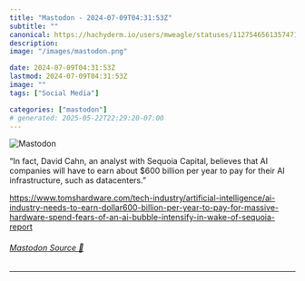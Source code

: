 ```yaml
---
title: "Mastodon - 2024-07-09T04:31:53Z"
subtitle: ""
canonical: https://hachyderm.io/users/mweagle/statuses/112754656135747101
description:
image: "/images/mastodon.png"

date: 2024-07-09T04:31:53Z
lastmod: 2024-07-09T04:31:53Z
image: ""
tags: ["Social Media"]

categories: ["mastodon"]
# generated: 2025-05-22T22:29:20-07:00
---
```

![Mastodon](/images/mastodon.png)

<p>“In fact, David Cahn, an analyst with Sequoia Capital, believes that AI companies will have to earn about $600 billion per year to pay for their AI infrastructure, such as datacenters.”</p><p><a href="https://www.tomshardware.com/tech-industry/artificial-intelligence/ai-industry-needs-to-earn-dollar600-billion-per-year-to-pay-for-massive-hardware-spend-fears-of-an-ai-bubble-intensify-in-wake-of-sequoia-report" target="_blank" rel="nofollow noopener noreferrer" translate="no"><span class="invisible">https://www.</span><span class="ellipsis">tomshardware.com/tech-industry</span><span class="invisible">/artificial-intelligence/ai-industry-needs-to-earn-dollar600-billion-per-year-to-pay-for-massive-hardware-spend-fears-of-an-ai-bubble-intensify-in-wake-of-sequoia-report</span></a></p>


###### [Mastodon Source 🐘](https://hachyderm.io/@mweagle/112754656135747101)

___
